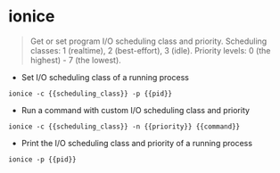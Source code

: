 # ionice

> Get or set program I/O scheduling class and priority.
> Scheduling classes: 1 (realtime), 2 (best-effort), 3 (idle).
> Priority levels: 0 (the highest) - 7 (the lowest).

- Set I/O scheduling class of a running process

`ionice -c {{scheduling_class}} -p {{pid}}`

- Run a command with custom I/O scheduling class and priority

`ionice -c {{scheduling_class}} -n {{priority}} {{command}}`

- Print the I/O scheduling class and priority of a running process

`ionice -p {{pid}}`
